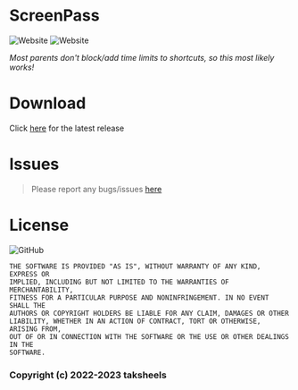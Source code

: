 # ScreenPass
![Website](https://img.shields.io/website?down_message=DuckDuckGo&style=for-the-badge&up_message=DuckDuckGo&url=https%3A%2F%2Fduckduckgo.com)
![Website](https://img.shields.io/website?down_message=Invidious&style=for-the-badge&up_message=Invidious&url=https%3A%2F%2Finvidious.snopyta.org%2Ffeed%2Fpopular)

*Most parents don't block/add time limits to shortcuts, so this most likely works!*
# Download
Click [here](https://github.com/taksheels/ScreenPass/releases/latest) for the latest release

# Issues
> Please report any bugs/issues [here](https://github.com/taksheels/ScreenPass/issues/new)

# License
![GitHub](https://img.shields.io/github/license/taksheels/ScreenPass?style=for-the-badge)
```
THE SOFTWARE IS PROVIDED "AS IS", WITHOUT WARRANTY OF ANY KIND, EXPRESS OR
IMPLIED, INCLUDING BUT NOT LIMITED TO THE WARRANTIES OF MERCHANTABILITY,
FITNESS FOR A PARTICULAR PURPOSE AND NONINFRINGEMENT. IN NO EVENT SHALL THE
AUTHORS OR COPYRIGHT HOLDERS BE LIABLE FOR ANY CLAIM, DAMAGES OR OTHER
LIABILITY, WHETHER IN AN ACTION OF CONTRACT, TORT OR OTHERWISE, ARISING FROM,
OUT OF OR IN CONNECTION WITH THE SOFTWARE OR THE USE OR OTHER DEALINGS IN THE
SOFTWARE.
```
### Copyright (c) 2022-2023 taksheels
